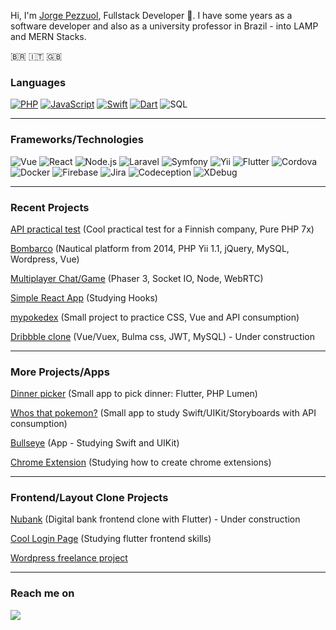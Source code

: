 Hi, I'm [Jorge Pezzuol](https://www.linkedin.com/in/jorge-pezzuol/), Fullstack Developer 🚀. I have some years as a software developer and also as a university professor in Brazil - into LAMP and MERN Stacks.

🇧🇷 :it: :uk:



### Languages

[![PHP](https://img.shields.io/badge/-PHP-fff?&logo=php&logoColor=336791)](https://github.com/jorgepezzuol?tab=repositories&q=&type=&language=php)
[![JavaScript](https://img.shields.io/badge/-JavaScript-fff?&logo=JavaScript&logoColor=ddc508)](https://github.com/jorgepezzuol?tab=repositories&q=&type=&language=javascript)
[![Swift](https://img.shields.io/badge/-Swift-fff?&logo=Swift)](https://github.com/jorgepezzuol?tab=repositories&q=&type=&language=swift)
[![Dart](https://img.shields.io/badge/-Dart-fff?&logo=Dart&logoColor=336791)](https://github.com/jorgepezzuol?tab=repositories&q=&type=&language=Dart)
![SQL](https://img.shields.io/badge/-SQL-fff?&logo=MySQL&logoColor=336791)
<hr/>

### Frameworks/Technologies

![Vue](https://img.shields.io/badge/-Vue-fff?&logo=VueJs)
![React](https://img.shields.io/badge/-React-fff?&logo=VueJs)
![Node.js](https://img.shields.io/badge/-Node.js-fff?&logo=node.js)
![Laravel](https://img.shields.io/badge/-Laravel-fff?&logo=Laravel)
![Symfony](https://img.shields.io/badge/-Symfony-fff?&logo=Symfony&logoColor=black)
![Yii](https://img.shields.io/badge/-Yii-fff?&logo=Yii)
![Flutter](https://img.shields.io/badge/-Flutter-fff?&logo=Flutter&logoColor=0052CC)
![Cordova](https://img.shields.io/badge/-Cordova-fff?&logo=Cordova)
![Docker](https://img.shields.io/badge/-Docker-fff?&logo=Docker)
![Firebase](https://img.shields.io/badge/-Firebase-fff?&logo=firebase)
![Jira](https://img.shields.io/badge/-Jira-fff?&logo=jira-software&logoColor=0052CC)
![Codeception](https://img.shields.io/badge/-Codeception-fff?&logo=codeception-software&logoColor=0052CC)
![XDebug](https://img.shields.io/badge/-xdebug-fff?&logo=xdebug-software&logoColor=0052CC)
<hr/>


### Recent Projects

<a href="https://github.com/JorgePezzuol/api-test" target="_blank">API practical test</a> (Cool practical test for a Finnish company, Pure PHP 7x)

[Bombarco](https://www.bombarco.com.br) (Nautical platform from 2014, PHP Yii 1.1, jQuery, MySQL, Wordpress, Vue)

<a href="https://adoring-ardinghelli-e83f94.netlify.app" target="_blank">Multiplayer Chat/Game</a> (Phaser 3, Socket IO, Node, WebRTC)

<a href="https://todolist-jorgepezzuol.netlify.app" target="_blank">Simple React App</a> (Studying Hooks)

[mypokedex](https://mypokedex-jorge.netlify.app) (Small project to practice CSS, Vue and API consumption)

[Dribbble clone](https://github.com/JorgePezzuol/dribbble_clone) (Vue/Vuex, Bulma css, JWT, MySQL) - Under construction
<hr/>


### More Projects/Apps

[Dinner picker](https://github.com/JorgePezzuol/oquevoujantar-app) (Small app to pick dinner: Flutter, PHP Lumen)

[Whos that pokemon?](https://github.com/JorgePezzuol/whosthatpokemon) (Small app to study Swift/UIKit/Storyboards with API consumption)

[Bullseye](https://github.com/JorgePezzuol/studying-ios-bullseye) (App - Studying Swift and UIKit)

[Chrome Extension](https://github.com/JorgePezzuol/chrome-extension-ops) (Studying how to create chrome extensions)
<hr/>


### Frontend/Layout Clone Projects

[Nubank](https://github.com/JorgePezzuol/nubank-flutter) (Digital bank frontend clone with Flutter) - Under construction

[Cool Login Page](https://github.com/JorgePezzuol/flutter-login-page) (Studying flutter frontend skills)

[Wordpress freelance project](https://rekriarte.art.br)
<hr/>




### Reach me on

<p>
  <a target="_blank"href="https://www.linkedin.com/in/jorge-pezzuol/"><img src="https://img.shields.io/badge/linkedin-%230077B5.svg?&style=for-the-badge&logo=linkedin&logoColor=white" /></a>&nbsp;&nbsp;&nbsp;&nbsp;
</p>



